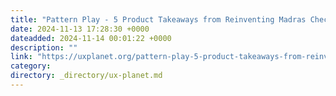 ```yaml
---
title: "Pattern Play - 5 Product Takeaways from Reinventing Madras Checks"
date: 2024-11-13 17:28:30 +0000
dateadded: 2024-11-14 00:01:22 +0000
description: ""
link: "https://uxplanet.org/pattern-play-5-product-takeaways-from-reinventing-madras-checks-f1d0cdc5df24?source=rss----819cc2aaeee0---4"
category:
directory: _directory/ux-planet.md
---
```


